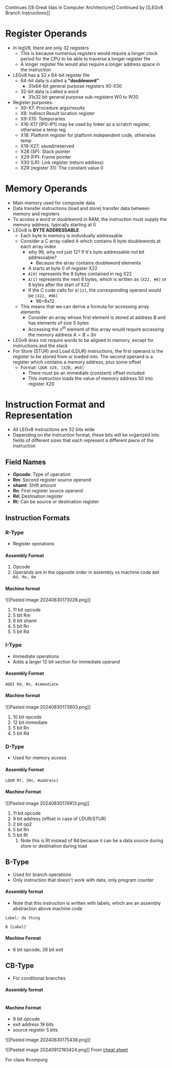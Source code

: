 Continues [[8 Great Idas in Computer Architecture]]
Continued by [[LEGv8 Branch Instructions]]
# Register Operands
- In legV8, there are only 32 registers
	- This is because numerous registers would require a longer clock period for the CPU to be able to traverse a longer register file
	- A longer register file would also require a longer address space in the instruction
- LEGv8 has a 32 x 64-bit register file
	- 64-bit data is called a **"doubleword"**
		- 31x64-bit general purpose registers X0-X30
	- 32-bit data is called a word
		- 31x32 bit general purpose sub-registers W0 to W30
- Register purposes:
	- X0-X7: Procedure args/results
	- X8: Indirect Result location register
	- X9-X15: Temporaries
	- X16-X17 (IP0-IP1) may be used by linker as a scratch register, otherwise a temp reg
	- X18: Platform register for platform independent code, otherwise temp
	- X19-X27: saved/reserved
	- X28 (SP): Stack pointer
	- X29 (FP): Frame pointer
	- X30 (LR): Link register (return address)
	- XZR (register 31): The constant value 0
# Memory Operands
- Main memory used for composite data
- Data transfer instructions (load and store) transfer data between memory and registers
- To access a word or doubleword in RAM, the instruction must supply the memory address, typically starting at 0
- LEGv8 is **BYTE ADDRESSABLE**
	- Each byte in memory is individually addressable
	- Consider a C array called A which contains 8 byte doublewords at each array index
		- why 96, why not just 12? If it's byte addressable not bit addressable?
			- Because the array contains doubleword elements
		- A starts at byte 0 of register X22
		- `A[0]` represents the 8 bytes contained in reg X22
		- `A[1]` represents the next 8 bytes, which is written as `[X22, #8]` or 8 bytes after the start of X22
		- If the C code calls for `A[12]`, the corresponding operand would be `[X22, #96]`
			- 96=8x12
	- This means that we can derive a formula for accessing array elements
		- Consider an array whose first element is stored at address $B$ and has elements of size $S$ bytes
		- Accessing the $n^{th}$ element of this array would require accessing the memory address $A=B+Sn$
- LEGv8 does not require words to be aligned in memory, except for instructions and the stack
- For Store (STUR) and Load (LDUR) instructions, the first operand is the register to be stored from or loaded into. The second operand is a register which contains a memory address, plus some offset
	- Format: `LDUR X20, [XZR, #50]`
		- There must be an immediate (constant) offset included
		- This instruction loads the value of memory address 50 into register X20
# Instruction Format and Representation
- All LEGv8 instructions are 32 bits wide
- Depending on the instruction format, these bits will be organized into fields of different sizes that each represent a different piece of the instruction
## Field Names
- **Opcode**: Type of operation
- **Rm**: Second register source operand
- **shamt**: Shift amount
- **Rn**: First register source operand
- **Rd:** Destination register
- **Rt:** Can be source or destination register
## Instruction Formats
### R-Type
- Register operations
#### Assembly Format
1. Opcode
2. Operands are in the opposite order in assembly vs machine code
`ADD Rd, Rn, Rm`
#### Machine format
![[Pasted image 20240830173028.png]]
1. 11 bit opcode
2. 5 bit Rm
3. 6 bit shamt
4. 5 bit Rn
5. 5 bit Rd
### I-Type
- Immediate operations
- Adds a larger 12 bit section for immediate operand
#### Assembly Format
`ADDI Rd, Rn, #immediate`
#### Machine format
![[Pasted image 20240830173803.png]]
1. 10 bit opcode
2. 12 bit immediate
3. 5 bit Rn
4. 5 bit Rd
### D-Type
- Used for memory access
#### Assembly Format
`LDUR Rt, [Rn, #address]`
#### Machine Format
![[Pasted image 20240830174913.png]]
1. 11 bit opcode
2. 9 bit address (offset in case of LDUR/STUR)
3. 2 bit op2
4. 5 bit Rn
5. 5 bit Rt
	1. Note this is Rt instead of Rd because it can be a data source during store or destination during load

## B-Type
- Used for branch operations
- Only instruction that doesn't work with data, only program counter
#### Assembly format
- Note that this instruction is written with labels, which are an assembly abstraction above machine code
```
Label: do thing

B [Label]`
```
#### Machine Format
- 6 bit opcode, 26 bit exit
## CB-Type
- For conditional branches
#### Assembly format
```

```

#### Machine Format
- 8 bit opcode
- exit address 19 bits
- source register 5 bits

![[Pasted image 20240830175438.png]]

![[Pasted image 20240912193424.png]]
From [cheat sheet ](https://www.usna.edu/Users/cs/lmcdowel/courses/ic220/S20/resources/ARM-v8-Quick-Reference-Guide.pdf)

For class #comporg